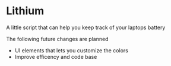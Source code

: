 # Lithium
A little script that can help you keep track of your laptops battery

The following future changes are planned

- UI elements that lets you customize the colors
- Improve efficency and code base
